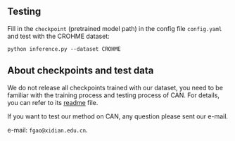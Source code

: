 ## Testing

Fill in the ```checkpoint``` (pretrained model path) in the config file ```config.yaml``` and test with the CROHME dataset:

```
python inference.py --dataset CROHME
```

## About checkpoints and test data
We do not release all checkpoints trained with our dataset, you need to be familiar with the training process and testing process of CAN. For details, you can refer to its [readme](README.md) file.

If you want to test our method on CAN, any question please sent our e-mail.

e-mail: ```fgao@xidian.edu.cn```.